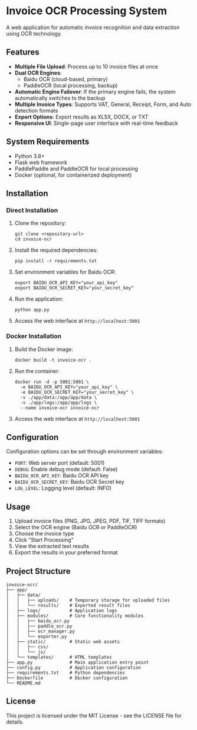 # Invoice OCR Processing System

A web application for automatic invoice recognition and data extraction using OCR technology.

## Features

- **Multiple File Upload**: Process up to 10 invoice files at once
- **Dual OCR Engines**:
  - Baidu OCR (cloud-based, primary)
  - PaddleOCR (local processing, backup)
- **Automatic Engine Failover**: If the primary engine fails, the system automatically switches to the backup
- **Multiple Invoice Types**: Supports VAT, General, Receipt, Form, and Auto detection formats
- **Export Options**: Export results as XLSX, DOCX, or TXT
- **Responsive UI**: Single-page user interface with real-time feedback

## System Requirements

- Python 3.8+
- Flask web framework
- PaddlePaddle and PaddleOCR for local processing
- Docker (optional, for containerized deployment)

## Installation

### Direct Installation

1. Clone the repository:
   ```
   git clone <repository-url>
   cd invoice-ocr
   ```

2. Install the required dependencies:
   ```
   pip install -r requirements.txt
   ```

3. Set environment variables for Baidu OCR:
   ```
   export BAIDU_OCR_API_KEY="your_api_key"
   export BAIDU_OCR_SECRET_KEY="your_secret_key"
   ```

4. Run the application:
   ```
   python app.py
   ```

5. Access the web interface at `http://localhost:5001`

### Docker Installation

1. Build the Docker image:
   ```
   docker build -t invoice-ocr .
   ```

2. Run the container:
   ```
   docker run -d -p 5001:5001 \
     -e BAIDU_OCR_API_KEY="your_api_key" \
     -e BAIDU_OCR_SECRET_KEY="your_secret_key" \
     -v ./app/data:/app/app/data \
     -v ./app/logs:/app/app/logs \
     --name invoice-ocr invoice-ocr
   ```

3. Access the web interface at `http://localhost:5001`

## Configuration

Configuration options can be set through environment variables:

- `PORT`: Web server port (default: 5001)
- `DEBUG`: Enable debug mode (default: False)
- `BAIDU_OCR_API_KEY`: Baidu OCR API key
- `BAIDU_OCR_SECRET_KEY`: Baidu OCR Secret key
- `LOG_LEVEL`: Logging level (default: INFO)

## Usage

1. Upload invoice files (PNG, JPG, JPEG, PDF, TIF, TIFF formats)
2. Select the OCR engine (Baidu OCR or PaddleOCR)
3. Choose the invoice type
4. Click "Start Processing"
5. View the extracted text results
6. Export the results in your preferred format

## Project Structure

```
invoice-ocr/
├── app/
│   ├── data/
│   │   ├── uploads/    # Temporary storage for uploaded files
│   │   └── results/    # Exported result files
│   ├── logs/           # Application logs
│   ├── modules/        # Core functionality modules
│   │   ├── baidu_ocr.py
│   │   ├── paddle_ocr.py
│   │   ├── ocr_manager.py
│   │   └── exporter.py
│   ├── static/         # Static web assets
│   │   ├── css/
│   │   └── js/
│   └── templates/      # HTML templates
├── app.py              # Main application entry point
├── config.py           # Application configuration
├── requirements.txt    # Python dependencies
├── Dockerfile          # Docker configuration
└── README.md
```

## License

This project is licensed under the MIT License - see the LICENSE file for details. 
